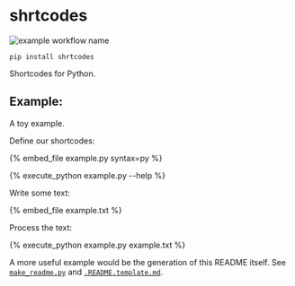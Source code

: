 # shrtcodes

![example workflow name](https://github.com/Peter554/shrtcodes/workflows/CI/badge.svg)

`pip install shrtcodes`

Shortcodes for Python.

## Example:

A toy example.

Define our shortcodes:

{% embed_file example.py syntax=py %}

{% execute_python example.py --help %}

Write some text:

{% embed_file example.txt %}

Process the text:

{% execute_python example.py example.txt %}

A more useful example would be the generation of this README itself.
See [`make_readme.py`](/make_readme.py) and [`.README.template.md`](/.README.template.md).
